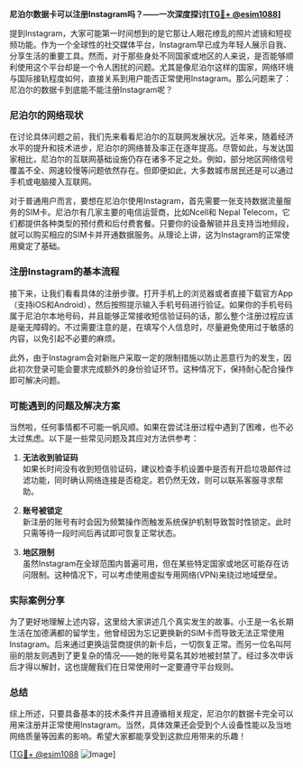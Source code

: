 **尼泊尔数据卡可以注册Instagram吗？——一次深度探讨[[TG💪+ @esim1088](https://t.me/s/esim1088)]**

提到Instagram，大家可能第一时间想到的是它那让人眼花缭乱的照片滤镜和短视频功能。作为一个全球性的社交媒体平台，Instagram早已成为年轻人展示自我、分享生活的重要工具。然而，对于那些身处不同国家或地区的人来说，是否能够顺利使用这个平台却是一个令人困扰的问题。尤其是像尼泊尔这样的国家，网络环境与国际接轨程度如何，直接关系到用户能否正常使用Instagram。那么问题来了：尼泊尔的数据卡到底能不能注册Instagram呢？

### 尼泊尔的网络现状

在讨论具体问题之前，我们先来看看尼泊尔的互联网发展状况。近年来，随着经济水平的提升和技术进步，尼泊尔的网络普及率正在逐年提高。尽管如此，与发达国家相比，尼泊尔的互联网基础设施仍存在诸多不足之处。例如，部分地区网络信号覆盖不全、网速较慢等问题依然存在。但即便如此，大多数城市居民还是可以通过手机或电脑接入互联网。

对于普通用户而言，要想在尼泊尔使用Instagram，首先需要一张支持数据流量服务的SIM卡。尼泊尔有几家主要的电信运营商，比如Ncell和 Nepal Telecom，它们都提供各种类型的预付费和后付费套餐。只要你的设备解锁并且支持当地频段，就可以购买相应的SIM卡并开通数据服务。从理论上讲，这为Instagram的正常使用奠定了基础。

### 注册Instagram的基本流程

接下来，让我们看看具体的注册步骤。打开手机上的浏览器或者直接下载官方App（支持iOS和Android），然后按照提示输入手机号码进行验证。如果你的手机号码属于尼泊尔本地号码，并且能够正常接收短信验证码的话，那么整个注册过程应该是毫无障碍的。不过需要注意的是，在填写个人信息时，尽量避免使用过于敏感的内容，以免引起不必要的麻烦。

此外，由于Instagram会对新账户采取一定的限制措施以防止恶意行为的发生，因此初次登录可能会要求完成额外的身份验证环节。这种情况下，保持耐心配合操作即可解决问题。

### 可能遇到的问题及解决方案

当然啦，任何事情都不可能一帆风顺。如果在尝试注册过程中遇到了困难，也不必太过焦虑。以下是一些常见问题及其应对方法供参考：

1. **无法收到验证码**  
   如果长时间没有收到短信验证码，建议检查手机设置中是否有开启垃圾邮件过滤功能，同时确认网络连接是否稳定。若仍然无效，则可以联系客服寻求帮助。

2. **账号被锁定**  
   新注册的账号有时会因为频繁操作而触发系统保护机制导致暂时性锁定。此时只需等待一段时间后再试即可恢复正常状态。

3. **地区限制**  
   虽然Instagram在全球范围内普遍可用，但在某些特定国家或地区可能存在访问限制。这种情况下，可以考虑使用虚拟专用网络(VPN)来绕过地域壁垒。

### 实际案例分享

为了更好地理解上述内容，这里给大家讲述几个真实发生的故事。小王是一名长期生活在加德满都的留学生，他曾经因为忘记更换新的SIM卡而导致无法正常使用Instagram。后来通过更换运营商提供的新卡后，一切恢复正常。而另一位名叫阿丽的朋友则遇到了更复杂的情况——她的账号莫名其妙地被封禁了。经过多次申诉后才得以解封，这也提醒我们在日常使用时一定要遵守平台规则。

### 总结

综上所述，只要具备基本的技术条件并且遵循相关规定，尼泊尔的数据卡完全可以用来注册并正常使用Instagram。当然，具体效果还会受到个人设备性能以及当地网络质量等因素的影响。希望大家都能享受到这款应用带来的乐趣！

[[TG💪+ @esim1088](https://t.me/s/esim1088) ![Image](https://i.postimg.cc/4NQfJmqS/Snipaste-2025-05-13-00-14-12.png)]